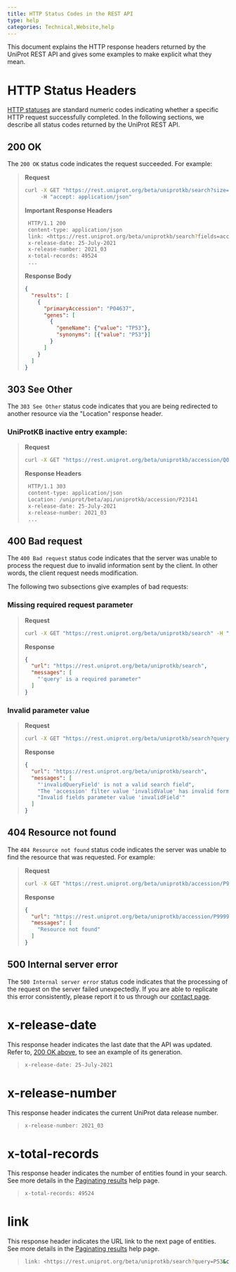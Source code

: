 ```yaml
---
title: HTTP Status Codes in the REST API 
type: help
categories: Technical,Website,help
---
```


This document explains the HTTP response headers returned by the UniProt REST API 
and gives some examples to make explicit what they mean. 

# HTTP Status Headers
[HTTP statuses](https://httpstatuses.com/) are standard numeric codes indicating whether a specific HTTP request successfully 
completed. In the following sections, we describe all status codes returned by the UniProt REST API.


## 200 OK 
The `200 OK` status code indicates the request succeeded. For example:

> **Request**
> ```bash
> curl -X GET "https://rest.uniprot.org/beta/uniprotkb/search?size=1&query=P53&fields=accession%2Cgene_names" \ 
>      -H "accept: application/json"
> ```
> **Important Response Headers**
> ```bash
>  HTTP/1.1 200 
>  content-type: application/json 
>  link: <https://rest.uniprot.org/beta/uniprotkb/search?fields=accession,gene_names&query=P53&cursor=82giuzutyxve1mc8va46o7i2jq3r7fb5tf&size=1>; rel="next" 
>  x-release-date: 25-July-2021 
>  x-release-number: 2021_03 
>  x-total-records: 49524 
>  ...
> ```
> **Response Body**
> ```json
> {
>   "results": [
>     {
>       "primaryAccession": "P04637",
>       "genes": [
>         {
>           "geneName": {"value": "TP53"},
>           "synonyms": [{"value": "P53"}]
>         }
>       ]
>     }
>   ]
> }
> ```

## 303 See Other
The `303 See Other` status code indicates that you are being redirected to another resource via the "Location" response
header.

### UniProtKB inactive entry example:
> **Request**
> ```bash
> curl -X GET "https://rest.uniprot.org/beta/uniprotkb/accession/Q00015" -H "accept: application/json"
> ```
> **Response Headers**
> ```bash
>  HTTP/1.1 303
>  content-type: application/json 
>  Location: /uniprot/beta/api/uniprotkb/accession/P23141
>  x-release-date: 25-July-2021 
>  x-release-number: 2021_03 
>  ...
> ```

## 400 Bad request
The `400 Bad request` status code indicates that the server was unable to process the request due to invalid information
sent by the client. In other words, the client request needs modification.

The following two subsections give examples of bad requests: 

### Missing required request parameter
> **Request**
> ```bash
> curl -X GET "https://rest.uniprot.org/beta/uniprotkb/search" -H "accept: application/json"
> ```
> **Response**
> ```json
> {
>   "url": "https://rest.uniprot.org/beta/uniprotkb/search",
>   "messages": [
>     "'query' is a required parameter"
>   ]
> }
> ```

### Invalid parameter value 
> **Request**
> ```bash
> curl -X GET "https://rest.uniprot.org/beta/uniprotkb/search?query=invalidQueryField%3Avalue+AND+accession%3AinvalidValue&fields=invalidField" -H "accept: application/json"
> ```
> **Response**
> ```json
> {
>   "url": "https://rest.uniprot.org/beta/uniprotkb/search",
>   "messages": [
>     "'invalidQueryField' is not a valid search field",
>     "The 'accession' filter value 'invalidValue' has invalid format. It should be a valid UniProtKB accession",
>     "Invalid fields parameter value 'invalidField'"
>   ]
> }
> ```

## 404 Resource not found 
The `404 Resource not found` status code indicates the server was unable to find the resource that was requested. For
example:

> **Request**
> ```bash
> curl -X GET "https://rest.uniprot.org/beta/uniprotkb/accession/P99997" -H "accept: application/json"
> ```
> **Response**
> ```json
> {
>   "url": "https://rest.uniprot.org/beta/uniprotkb/accession/P99997",
>   "messages": [
>     "Resource not found"
>   ]
> }
> ```

## 500 Internal server error
The `500 Internal server error` status code indicates that the processing of the request on the server failed unexpectedly.
If you are able to replicate this error consistently, please report it to us through our [contact page](https://www.uniprot.org/contact).


# x-release-date
This response header indicates the last date that the API was updated. Refer to, [200 OK above](#200-ok), to see an example 
of its generation.

> ```bash
> x-release-date: 25-July-2021
> ```

# x-release-number
This response header indicates the current UniProt data release number.
> ```bash
> x-release-number: 2021_03 
> ```

# x-total-records
This response header indicates the number of entities found in your search. See more details in the [Paginating results](https://www.uniprot.org/help/rest-pagination) 
help page.

> ```bash
> x-total-records: 49524 
> ```

# link
This response header indicates the URL link to the next page of entities. See more details in the [Paginating results](https://www.uniprot.org/help/rest-pagination) 
help page.

> ```bash
> link: <https://rest.uniprot.org/beta/uniprotkb/search?query=P53&cursor=1mkycb2xwxbou9vfxnpy5g9gjf6k5i9fxg6s&size=25>; rel="next" 
> ```
